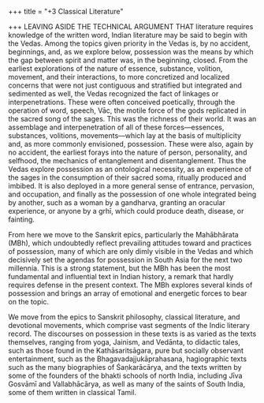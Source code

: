 +++
title = "+3 Classical Literature"

+++
LEAVING ASIDE THE TECHNICAL ARGUMENT THAT literature requires knowledge of the written word, Indian literature may be said to begin with the Vedas. Among the topics given priority in the Vedas is, by no accident, beginnings, and, as we explore below, possession was the means by which the gap between spirit and matter was, in the beginning, closed. From the earliest explorations of the nature of essence, substance, volition, movement, and their interactions, to more concretized and localized concerns that were not just contiguous and stratified but integrated and sedimented as well, the Vedas recognized the fact of linkages or interpenetrations. These were often conceived poetically, through the operation of word, speech, Vāc, the motile force of the gods replicated in the sacred song of the sages. This was the richness of their world. It was an assemblage and interpenetration of all of these forces—essences, substances, volitions, movements—which lay at the basis of multiplicity and, as more commonly envisioned, possession. These were also, again by no accident, the earliest forays into the nature of person, personality, and selfhood, the mechanics of entanglement and disentanglement. Thus the Vedas explore possession as an ontological necessity, as an experience of the sages in the consumption of their sacred soma, ritually produced and imbibed. It is also deployed in a more general sense of entrance, pervasion, and occupation, and finally as the possession of one whole integrated being by another, such as a woman by a gandharva, granting an oracular experience, or anyone by a grhī, which could produce death, disease, or fainting.

From here we move to the Sanskrit epics, particularly the Mahābhārata (MBh), which undoubtedly reflect prevailing attitudes toward and practices of possession, many of which are only dimly visible in the Vedas and which decisively set the agendas for possession in South Asia for the next two millennia. This is a strong statement, but the MBh has been the most fundamental and influential text in Indian history, a remark that hardly requires defense in the present context. The MBh explores several kinds of possession and brings an array of emotional and energetic forces to bear on the topic.

We move from the epics to Sanskrit philosophy, classical literature, and devotional movements, which comprise vast segments of the Indic literary record. The discourses on possession in these texts is as varied as the texts themselves, ranging from yoga, Jainism, and Vedānta, to didactic tales, such as those found in the Kathāsaritsāgara, pure but socially observant entertainment, such as the Bhagavadajjukāprahasana, hagiographic texts such as the many biographies of Śaṇkarācārya, and the texts written by some of the founders of the bhakti schools of north India, including Jīva Gosvāmī and Vallabhācārya, as well as many of the saints of South India, some of them written in classical Tamil.
